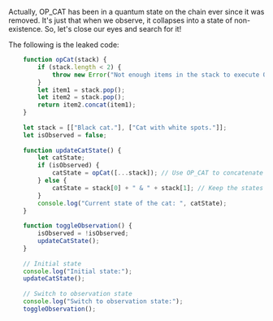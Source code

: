 Actually, OP_CAT has been in a quantum state on the chain ever since it was removed. It's just that when we observe, it collapses into a state of non-existence. So, let's close our eyes and search for it!

The following is the leaked code:

```javascript
    function opCat(stack) {
        if (stack.length < 2) {
            throw new Error("Not enough items in the stack to execute OP_CAT.");
        }
        let item1 = stack.pop();
        let item2 = stack.pop();
        return item2.concat(item1);
    }
    
    let stack = [["Black cat."], ["Cat with white spots."]];
    let isObserved = false;
    
    function updateCatState() {
        let catState;
        if (isObserved) {
            catState = opCat([...stack]); // Use OP_CAT to concatenate states.
        } else {
            catState = stack[0] + " & " + stack[1]; // Keep the states separate.
        }
        console.log("Current state of the cat: ", catState);
    }
    
    function toggleObservation() {
        isObserved = !isObserved;
        updateCatState();
    }
    
    // Initial state
    console.log("Initial state:");
    updateCatState();
    
    // Switch to observation state
    console.log("Switch to observation state:");
    toggleObservation();
```

